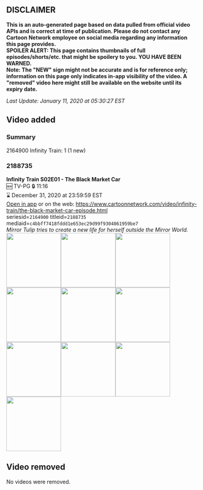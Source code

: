 ## DISCLAIMER
**This is an auto-generated page based on data pulled from official video APIs and is correct at time of publication. Please do not contact any Cartoon Network employee on social media regarding any information this page provides.**  
**SPOILER ALERT: This page contains thumbnails of full episodes/shorts/etc. that might be spoilery to you. YOU HAVE BEEN WARNED.**  
**Note: The "NEW" sign might not be accurate and is for reference only; information on this page only indicates in-app visibility of the video. A "removed" video here might still be available on the website until its expiry date.**  

_Last Update: January 11, 2020 at 05:30:27 EST_
## Video added
### Summary
2164900 Infinity Train: 1 (1 new)  
### 2188735
**Infinity Train S02E01 - The Black Market Car**  
🆕 TV-PG 🔒 11:16  
⌛ December 31, 2020 at 23:59:59 EST  
[Open in app](https://tinyurl.com/seej7xs) or on the web: https://www.cartoonnetwork.com/video/infinity-train/the-black-market-car-episode.html  
seriesid=`2164900` titleid=`2188735` mediaid=`c4bbff7418fddd1e653ec29d99f9304861959be7`  
_Mirror Tulip tries to create a new life for herself outside the Mirror World._  
<a href="https://s3.amazonaws.com/cartoonorchestrator/2188735_001_1280x720.jpg"><img src="https://s3.amazonaws.com/cartoonorchestrator/2188735_001_640x360.jpg" height="144px" /></a><a href="https://s3.amazonaws.com/cartoonorchestrator/2188735_002_1280x720.jpg"><img src="https://s3.amazonaws.com/cartoonorchestrator/2188735_002_640x360.jpg" height="144px" /></a><a href="https://s3.amazonaws.com/cartoonorchestrator/2188735_003_1280x720.jpg"><img src="https://s3.amazonaws.com/cartoonorchestrator/2188735_003_640x360.jpg" height="144px" /></a><a href="https://s3.amazonaws.com/cartoonorchestrator/2188735_004_1280x720.jpg"><img src="https://s3.amazonaws.com/cartoonorchestrator/2188735_004_640x360.jpg" height="144px" /></a><a href="https://s3.amazonaws.com/cartoonorchestrator/2188735_005_1280x720.jpg"><img src="https://s3.amazonaws.com/cartoonorchestrator/2188735_005_640x360.jpg" height="144px" /></a><a href="https://s3.amazonaws.com/cartoonorchestrator/2188735_006_1280x720.jpg"><img src="https://s3.amazonaws.com/cartoonorchestrator/2188735_006_640x360.jpg" height="144px" /></a><a href="https://s3.amazonaws.com/cartoonorchestrator/2188735_007_1280x720.jpg"><img src="https://s3.amazonaws.com/cartoonorchestrator/2188735_007_640x360.jpg" height="144px" /></a><a href="https://s3.amazonaws.com/cartoonorchestrator/2188735_008_1280x720.jpg"><img src="https://s3.amazonaws.com/cartoonorchestrator/2188735_008_640x360.jpg" height="144px" /></a><a href="https://s3.amazonaws.com/cartoonorchestrator/2188735_009_1280x720.jpg"><img src="https://s3.amazonaws.com/cartoonorchestrator/2188735_009_640x360.jpg" height="144px" /></a><a href="https://s3.amazonaws.com/cartoonorchestrator/2188735_010_1280x720.jpg"><img src="https://s3.amazonaws.com/cartoonorchestrator/2188735_010_640x360.jpg" height="144px" /></a>
## Video removed
No videos were removed.  
